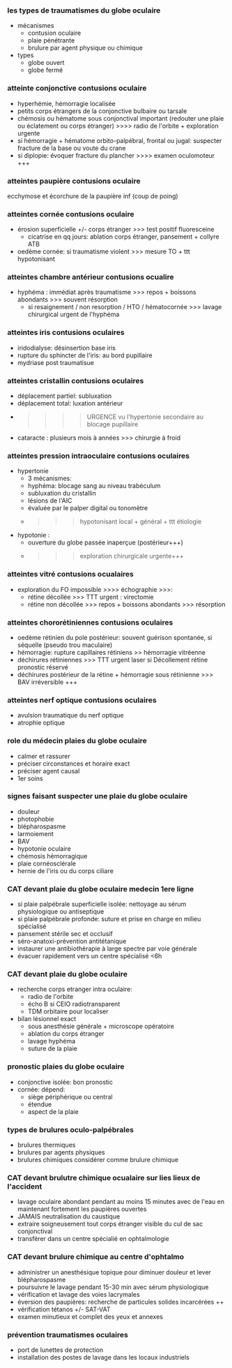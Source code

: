 ### les types de traumatismes du globe oculaire
- mécanismes
	- contusion oculaire
	- plaie pénétrante
	- brulure par agent physique ou chimique
- types
	- globe ouvert
	- globe fermé

### atteinte conjonctive contusions oculaire
- hyperhémie, hémorragie localisée
- petits corps étrangers de la conjonctive bulbaire ou tarsale
- chémosis ou hématome sous conjonctival important (redouter une plaie ou éclatement ou corps étranger) >>>> radio de l'orbite + exploration urgente
- si hémorragie + hématome orbito-palpébral, frontal ou jugal: suspecter fracture de la base ou voute du crane
- si diplopie: évoquer fracture du plancher >>>> examen oculomoteur +++

### atteintes paupière contusions oculaire
ecchymose et écorchure de la paupière inf (coup de poing)

### atteintes cornée contusions oculaire
- érosion superficielle +/- corps étranger >>> test positif fluoresceine
	- cicatrise en qq jours: ablation corps étranger, pansement + collyre ATB
- oedème cornée: si traumatisme violent >>> mesure TO + ttt hypotonisant

### atteintes chambre antérieur contusions ocualire
- hyphéma : immédiat après traumatisme >>> repos + boissons abondants >>> souvent résorption
	- si resaignement / non resorption / HTO / hématocornée >>> lavage chirurgical urgent de l'hyphéma

### atteintes iris contusions oculaires
- iridodialyse: désinsertion base iris
- rupture du sphincter de l'iris: au bord pupillaire
- mydriase post traumatisue

### atteintes cristallin contusions oculaires
- déplacement partiel: subluxation
- déplacement total: luxation antérieur
- >>>> URGENCE vu l'hypertonie secondaire au blocage pupillaire
- cataracte : plusieurs mois à années >>> chirurgie à froid

### atteintes pression intraoculaire contusions oculaires
- hypertonie
	- 3 mécanismes:
	- hyphéma: blocage sang au niveau trabéculum
	- subluxation du cristallin
	- lésions de l'AIC
	- évaluée par le palper digital ou tonomètre
	- >>> hypotonisant local + général + ttt étiologie
- hypotonie :
	- ouverture du globe passée inaperçue (postérieur+++)
	- >>> exploration chirurgicale urgente+++

### atteintes vitré contusions ocualaires
- exploration du FO impossible >>>> échographie >>>:
	- rétine décollée >>> TTT urgent : virectomie
	- rétine non décollée >>> repos + boissons abondants >>> résorption

### atteintes chororétiniennes contusions oculaires
- oedème rétinien du pole postérieur: souvent guérison spontanée, si séquelle (pseudo trou maculaire)
- hémorragie: rupture capillaires rétiniens >> hémorragie vitréenne
- déchirures rétiniennes >>> TTT urgent laser si Décollement rétine	 pronostic réservé
- déchirures postérieur de la rétine + hémorragie sous rétinienne >>> BAV irréversible +++

### atteintes nerf optique contusions oculaires
- avulsion traumatique du nerf optique
- atrophie optique

### role du médecin plaies du globe oculaire
- calmer et rassurer
- préciser circonstances et horaire exact
- préciser agent causal
- 1er soins

### signes faisant suspecter une plaie du globe oculaire
- douleur
- photophobie
- blépharospasme
- larmoiement
- BAV
- hypotonie oculaire
- chémosis hémorragique
- plaie cornéosclérale
- hernie de l'iris ou du corps ciliare

### CAT devant plaie du globe oculaire medecin 1ere ligne
- si plaie palpébrale superficielle isolée: nettoyage au sérum physiologique ou antiseptique
- si plaie palpébrale profonde: suture et prise en charge en milieu spécialisé
- pansement stérile sec et occlusif
- séro-anatoxi-prévention antitétanique
- instaurer une antibiothérapie à large spectre par voie générale
- évacuer rapidement vers un centre spécialisé <6h

### CAT devant plaie du globe oculaire
- recherche corps etranger intra oculaire:
	- radio de l'orbite
	- écho B si CEIO radiotransparent
	- TDM orbitaire pour localiser
- bilan lésionnel exact
	- sous anesthésie générale + microscope opératoire
	- ablation du corps étranger
	- lavage hyphéma
	- suture de la plaie

### pronostic plaies du globe oculaire
- conjonctive isolée: bon pronostic
- cornée: dépend:
	- siège périphérique ou central
	- étendue
	- aspect de la plaie

### types de brulures oculo-palpébrales
- brulures thermiques
- brulures par agents physiques
- brulures chimiques
considérer comme brulure chimique

### CAT devant brulutre chimique ocualaire sur lies lieux de l'accident
- lavage oculaire abondant pendant au moins 15 minutes avec de l'eau en maintenant fortement les paupières ouvertes
- JAMAIS neutralisation du caustique
- extraire soigneusement tout corps étranger visible du cul de sac conjonctival
- transférer dans un centre spécialié en ophtalmologie

### CAT devant brulure chimique au centre d'ophtalmo
- administrer un anesthésique topique pour diminuer douleur et lever blépharospasme
- poursuivre le lavage pendant 15-30 min avec sérum physiologique
- vérification et lavage des voies lacrymales
- éversion des paupières: recherche de particules solides incarcérées ++
- vérification tétanos +/- SAT-VAT
- examen minutieux et complet des yeux et annexes

### prévention traumatismes oculaires
- port de lunettes de protection
- installation des postes de lavage dans les locaux industriels